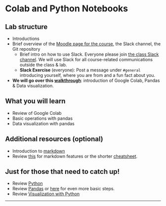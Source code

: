 # Colab and Python Notebooks

## Lab structure

- Introductions
- Brief overview of the [Moodle page for the course](https://moodle.unil.ch/course/view.php?id=34038), the Slack channel, the Git repository
  - Brief intro on how to use Slack. Everyone please join [the class Slack channel](https://join.slack.com/t/dsml-unil-2025/shared_invite/zt-3ddpjol6u-FaK3cC3LX9xylgxwrriqcg). We will use Slack for all course-related communications outside the class & lab.
  - **Slack Exercise** (everyone): Post a message under `#general` introducing yourself, where you are from and a fun fact about you.
- **We will go over this [walkthrough](https://colab.research.google.com/github/michalis0/DataScience_and_MachineLearning/blob/master/Labs/01-review-pandas/Week_1.ipynb)**: introduction of Google Colab, Pandas & Data visualization.

## What you will learn 
- Review of Google Colab
- Basic operations with pandas
- Data visualization with pandas 

## Additional resources (optional)
- Introduction to [markdown](https://colab.research.google.com/notebooks/markdown_guide.ipynb)
- Review [this](https://www.markdownguide.org/basic-syntax/) for markdown features or the shorter [cheatsheet](https://github.com/adam-p/markdown-here/wiki/Markdown-Cheatsheet).

    
## Just for those that need to catch up!
 - Review [Python](https://www.kaggle.com/learn/python)
 - Review [Pandas](https://www.kaggle.com/learn/pandas) or [here]([https://github.com/michalis0/Business-Intelligence-and-Analytics/blob/master/labs/02%20-%20Pandas%20and%20Python/walkthroughs/02_1_Selecting_Subsets_with_%5B_%5D%2C_loc_and_iloc.ipynb](https://github.com/michalis0/Business-Intelligence-and-Analytics/tree/master/labs/03%20-%20Pandas%20and%20Python)) for even more basic steps.
 - Review [Visualization with Python](https://www.kaggle.com/learn/data-visualization)



---
